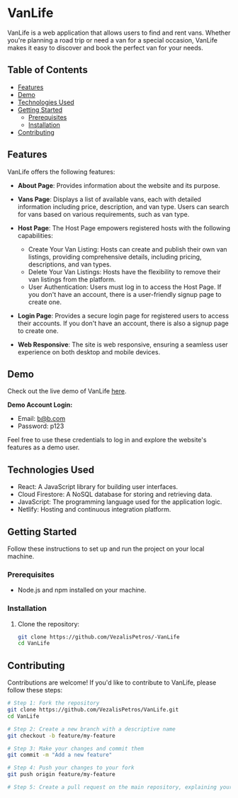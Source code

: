 # VanLife

VanLife is a web application that allows users to find and rent vans. Whether you're planning a road trip or need a van for a special occasion, VanLife makes it easy to discover and book the perfect van for your needs.

## Table of Contents
- [Features](#features)
- [Demo](#demo)
- [Technologies Used](#technologies-used)
- [Getting Started](#getting-started)
  - [Prerequisites](#prerequisites)
  - [Installation](#installation)
- [Contributing](#contributing)

## Features
VanLife offers the following features:

- **About Page**: Provides information about the website and its purpose.

- **Vans Page**: Displays a list of available vans, each with detailed information including price, description, and van type. Users can search for vans based on various requirements, such as van type.

- **Host Page**: The Host Page empowers registered hosts with the following capabilities:
  - Create Your Van Listing: Hosts can create and publish their own van listings, providing comprehensive details, including pricing, descriptions, and van types.
  - Delete Your Van Listings: Hosts have the flexibility to remove their van listings from the platform.
  - User Authentication: Users must log in to access the Host Page. If you don't have an account, there is a user-friendly signup page to create one.

- **Login Page**: Provides a secure login page for registered users to access their accounts. If you don't have an account, there is also a signup page to create one.

- **Web Responsive**: The site is web responsive, ensuring a seamless user experience on both desktop and mobile devices.

## Demo
Check out the live demo of VanLife [here](https://main--dashing-florentine-40476b.netlify.app/).

**Demo Account Login:**
- Email: b@b.com
- Password: p123

Feel free to use these credentials to log in and explore the website's features as a demo user.

## Technologies Used
- React: A JavaScript library for building user interfaces.
- Cloud Firestore: A NoSQL database for storing and retrieving data.
- JavaScript: The programming language used for the application logic.
- Netlify: Hosting and continuous integration platform.

## Getting Started
Follow these instructions to set up and run the project on your local machine.

### Prerequisites
- Node.js and npm installed on your machine.

### Installation
1. Clone the repository:
   ```bash
   git clone https://github.com/VezalisPetros/-VanLife   
   cd VanLife

## Contributing
Contributions are welcome! If you'd like to contribute to VanLife, please follow these steps:

```bash
# Step 1: Fork the repository
git clone https://github.com/VezalisPetros/VanLife.git
cd VanLife

# Step 2: Create a new branch with a descriptive name
git checkout -b feature/my-feature

# Step 3: Make your changes and commit them
git commit -m "Add a new feature"

# Step 4: Push your changes to your fork
git push origin feature/my-feature

# Step 5: Create a pull request on the main repository, explaining your changes


   
  

